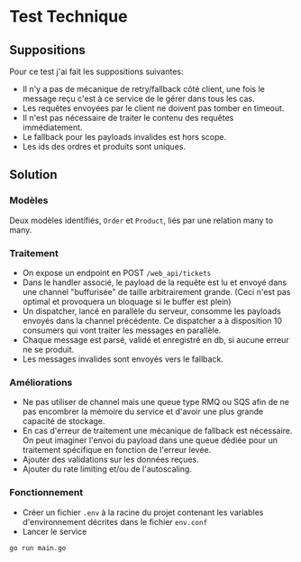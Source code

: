 # Test Technique
## Suppositions
Pour ce test j'ai fait les suppositions suivantes:
- Il n'y a pas de mécanique de retry/fallback côté client, une fois le message reçu c'est à ce service de le gérer dans tous les cas.
- Les requêtes envoyées par le client ne doivent pas tomber en timeout. 
- Il n'est pas nécessaire de traiter le contenu des requêtes immédiatement.
- Le fallback pour les payloads invalides est hors scope.
- Les ids des ordres et produits sont uniques.


## Solution
### Modèles
Deux modèles identifiés, `Order` et `Product`, liés par une relation many to many.

### Traitement
- On expose un endpoint en POST `/web_api/tickets`
- Dans le handler associé, le payload de la requête est lu et envoyé dans une channel "buffurisée" de taille arbitrairement grande. (Ceci n'est pas optimal et provoquera un bloquage si le buffer est plein)
- Un dispatcher, lancé en parallèle du serveur, consomme les payloads envoyés dans la channel précédente. Ce dispatcher a à disposition 10 consumers qui vont traiter les messages en parallèle.
- Chaque message est parsé, validé et enregistré en db, si aucune erreur ne se produit.
- Les messages invalides sont envoyés vers le fallback.

### Améliorations
- Ne pas utiliser de channel mais une queue type RMQ ou SQS afin de ne pas encombrer la mémoire du service et d'avoir une plus grande capacité de stockage.
- En cas d'erreur de traitement une mécanique de fallback est nécessaire. On peut imaginer l'envoi du payload dans une queue dédiée pour un traitement spécifique en fonction de l'erreur levée.
- Ajouter des validations sur les données reçues.
- Ajouter du rate limiting et/ou de l'autoscaling.

### Fonctionnement
- Créer un fichier `.env` à la racine du projet contenant les variables d'environnement décrites dans le fichier `env.conf`
- Lancer le service

```
go run main.go
```